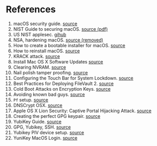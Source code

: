 References
==========

1. macOS security guide. [source](https://github.com/drduh/macOS-Security-and-Privacy-Guide)
2. NIST Guide to securing macOS. [source (pdf)](https://csrc.nist.gov/csrc/media/publications/sp/800-179/archive/2016-06-23/documents/sp800_179_draft.pdf)
3. US NIST applesec. [gihub](https://github.com/usnistgov/applesec)
4. NSA, hardening macOS. [source (removed)](http://www.nsa.gov/ia/_files/factsheets/macosx_10_6_hardeningtips.pdf)
5. How to create a bootable installer for macOS. [source](https://support.apple.com/en-us/HT201372)
6. How to reinstall macOS. [source](https://support.apple.com/en-us/HT204904)
7. KRACK attack. [source](https://thehackernews.com/2017/10/wpa2-krack-wifi-hacking.html)
8. Install Mac OS X Software Updates [source](http://osxdaily.com/2011/01/13/install-mac-os-x-software-updates-terminal/)
9. Clearing NVRAM. [source](https://support.apple.com/en-us/HT204063)
10. Nail polish tamper proofing. [source](https://trmm.net/Glitter)
11. Configuring the Touch Bar for System Lockdown. [source](https://www.zdziarski.com/blog/?p=6705)
12. Best Practices for Deploying FileVault 2. [source](http://training.apple.com/pdf/WP_FileVault2.pdf)
13.  Cold Boot Attacks on Encryption Keys. [source](https://www.usenix.org/legacy/event/sec08/tech/full_papers/halderman/halderman.pdf)
14. Avoiding known bad guys. [source](https://ikawnoclast.com/security/mac-os-x-pf-firewall-avoiding-known-bad-guys/)
15. `Pf` setup. [source](https://github.com/stefancaspersz/pf-setup)
16. DNSCrypt OSX. [source](https://github.com/alterstep/dnscrypt-osxclient)
17. Apple OS X Lion Security: Captive Portal Hijacking Attack. [source](https://www.securestate.com/blog/2011/10/07/apple-os-x-lion-captive-portal-hijacking-attack)
18. Creating the perfect GPG keypair. [source](https://alexcabal.com/creating-the-perfect-gpg-keypair/)
19. YubiKey Guide. [source](https://github.com/drduh/YubiKey-Guide#configure-smartcard)
20. GPG, Yubikey, SSH. [source](https://medium.com/@ahawkins/securing-my-digital-life-gpg-yubikey-ssh-on-macos-5f115cb01266)
21. Yubikey PIV device setup. [source](https://developers.yubico.com/PIV/Guides/Device_setup.html)
22. YuniKey MacOS Login. [spurce](https://www.yubico.com/wp-content/uploads/2016/02/Yubico_YubiKeyMacOSXLogin_en.pdf)